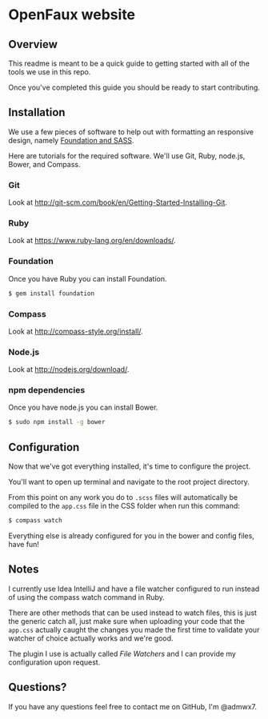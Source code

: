 # OpenFaux website

## Overview

This readme is meant to be a quick guide to getting started with all of the tools we use in this repo.

Once you've completed this guide you should be ready to start contributing.

## Installation

We use a few pieces of software to help out with formatting an responsive design, namely [Foundation and SASS](http://foundation.zurb.com/docs/sass.html).

Here are tutorials for the required software. We'll use Git, Ruby, node.js, Bower, and Compass.

### Git

Look at http://git-scm.com/book/en/Getting-Started-Installing-Git.

### Ruby

Look at https://www.ruby-lang.org/en/downloads/.

### Foundation

Once you have Ruby you can install Foundation.

```bash
$ gem install foundation
```

### Compass

Look at http://compass-style.org/install/.

### Node.js

Look at http://nodejs.org/download/.

### npm dependencies

Once you have node.js you can install Bower.

```bash
$ sudo npm install -g bower
```

## Configuration

Now that we've got everything installed, it's time to configure the project.

You'll want to open up terminal and navigate to the root project directory.

From this point on any work you do to `.scss` files will automatically be compiled to the `app.css` file in the CSS folder when run this command:

```bash
$ compass watch
```

Everything else is already configured for you in the bower and config files, have fun!

## Notes

I currently use Idea IntelliJ and have a file watcher configured to run instead of using the compass watch command in Ruby.

There are other methods that can be used instead to watch files, this is just the generic catch all, just make sure when uploading your code that the `app.css` actually caught the changes you made the first time to validate your watcher of choice actually works and we're good.

The plugin I use is actually called *File Watchers* and I can provide my configuration upon request.

## Questions?

If you have any questions feel free to contact me on GitHub, I'm @admwx7.
